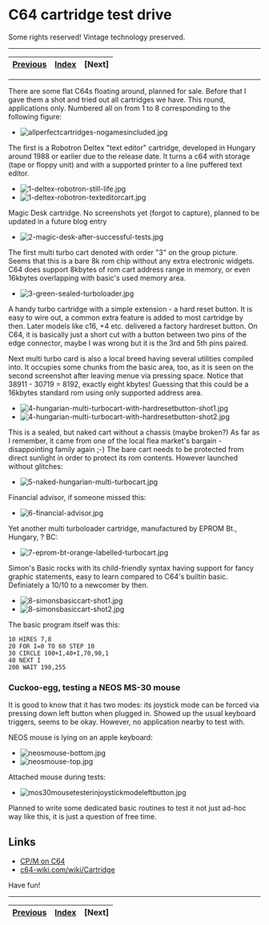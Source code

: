 # C64 cartridge test drive

Some rights reserved! Vintage technology preserved.

---

[Previous](../cpmonc64) | [Index](../../../../) | [Next]
--- | --- | ---

---

There are some flat C64s floating around, planned for sale. Before
that I gave them a shot and tried out all cartridges we have. This
round, applications only. Numbered all on from 1 to 8 corresponding
to the following figure:

- ![allperfectcartridges-nogamesincluded.jpg](allperfectcartridges-nogamesincluded.jpg)

The first is a Robotron Deltex "text editor" cartridge, developed in Hungary around
1988 or earlier due to the release date. It turns a c64 with storage (tape or
floppy unit) and with a supported printer to a line puffered text editor.

- ![1-deltex-robotron-still-life.jpg](1-deltex-robotron-still-life.jpg)
- ![1-deltex-robotron-texteditorcart.jpg](1-deltex-robotron-texteditorcart.jpg)

Magic Desk cartridge. No screenshots yet (forgot to capture), planned to be updated in
a future blog entry

- ![2-magic-desk-after-successful-tests.jpg](2-magic-desk-after-successful-tests.jpg)

The first multi turbo cart denoted with order "3" on the group picture.
Seems that this is a bare 8k rom chip without any extra electronic widgets.
C64 does support 8kbytes of rom cart address range in memory, or even
16kbytes overlapping with basic's used memory area.

- ![3-green-sealed-turboloader.jpg](3-green-sealed-turboloader.jpg)

A handy turbo cartridge with a simple extension - a hard reset button. It is
easy to wire out, a common extra feature is added to most cartridge by then.
Later models like c16, +4 etc. delivered a factory hardreset button.
On C64, it is basically just a short cut with a button between two pins of the
edge connector, maybe I was wrong but it is the 3rd and 5th pins paired.

Next multi turbo card is also a local breed having several utilities
compiled into. It occupies some chunks from the basic area, too, as it is seen
on the second screenshot after leaving menue via pressing space. Notice that
38911 - 30719 = 8192, exactly eight kbytes! Guessing that this could be a 16kbytes
standard rom using only supported address area.

- ![4-hungarian-multi-turbocart-with-hardresetbutton-shot1.jpg](4-hungarian-multi-turbocart-with-hardresetbutton-shot1.jpg)
- ![4-hungarian-multi-turbocart-with-hardresetbutton-shot2.jpg](4-hungarian-multi-turbocart-with-hardresetbutton-shot2.jpg)

This is a sealed, but naked cart without a chassis (maybe broken?) As far as
I remember, it came from one of the local flea market's bargain - disappointing
family again ;-) The bare cart needs to be protected from direct sunlight in order
to protect its rom contents. However launched without glitches:

- ![5-naked-hungarian-multi-turbocart.jpg](5-naked-hungarian-multi-turbocart.jpg)

Financial advisor, if someone missed this:

- ![6-financial-advisor.jpg](6-financial-advisor.jpg)

Yet another multi turboloader cartridge, manufactured by EPROM Bt., Hungary, ? BC:

- ![7-eprom-bt-orange-labelled-turbocart.jpg](7-eprom-bt-orange-labelled-turbocart.jpg)

Simon's Basic rocks with its child-friendly syntax having support for
fancy graphic statements, easy to learn compared to C64's builtin basic.
Definiately a 10/10 to a newcomer by then.

- ![8-simonsbasiccart-shot1.jpg](8-simonsbasiccart-shot1.jpg)
- ![8-simonsbasiccart-shot2.jpg](8-simonsbasiccart-shot2.jpg)

The basic program itself was this:
```
10 HIRES 7,8
20 FOR I=0 TO 60 STEP 10
30 CIRCLE 100+I,40+I,70,90,1
40 NEXT I
200 WAIT 198,255
```

### Cuckoo-egg, testing a NEOS MS-30 mouse

It is good to know that it has two modes: its joystick mode can be forced
via pressing down left button when plugged in. Showed up the usual keyboard
triggers, seems to be okay. However, no application nearby to test with.

NEOS mouse is lying on an apple keyboard:

- ![neosmouse-bottom.jpg](neosmouse-bottom.jpg)
- ![neosmouse-top.jpg](neosmouse-top.jpg)

Attached mouse during tests:

- ![mos30mousetesterinjoystickmodeleftbutton.jpg](mos30mousetesterinjoystickmodeleftbutton.jpg)

Planned to write some dedicated basic routines to test it not just ad-hoc
way like this, it is just a question of free time.

## Links

- [CP/M on C64](../cpmonc64)
- [c64-wiki.com/wiki/Cartridge](https://www.c64-wiki.com/wiki/Cartridge)

Have fun!

---

[Previous](../cpmonc64) | [Index](../../../../) | [Next]
--- | --- | ---
